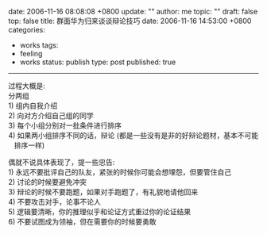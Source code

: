 date: 2006-11-16 08:08:08 +0800
update: ""
author: me
topic: ""
draft: false
top: false
title: 群面华为归来谈谈辩论技巧
date: 2006-11-16 14:53:00 +0800
categories:
- works
tags:
- feeling
- works
status: publish
type: post
published: true
---
<p>过程大概是:   <br />分两组    <br />1) 组内自我介绍    <br />2) 向对方介绍自己组的同学    <br />3) 每个小组分别对一批条件进行排序    <br />4) 如果两小组排序不同的话，辩论 (都是一些没有是非的好辩论题材，基本不可能    <br />&#160;&#160; 排序一样)</p>

<p>偶就不说具体表现了，提一些忠告:    <br />1) 永远不要批评自己的队友，紧张的时候你可能会想埋怨，但要管住自己    <br />2) 讨论的时候要避免冲突    <br />3) 辩论的时候不要跑题，如果对手跑题了，有礼貌地请他回来    <br />4) 不要攻击对手，论事不论人    <br />5) 逻辑要清晰，你的推理似乎和论证方式重过你的论证结果    <br />6) 不要试图成为领袖，但在需要你的时候要勇敢</p>
